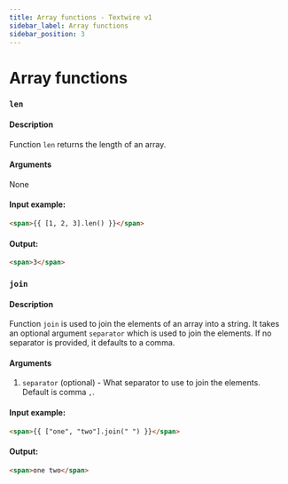 ```yaml
---
title: Array functions - Textwire v1
sidebar_label: Array functions
sidebar_position: 3
---
```


# Array functions

### `len`

#### Description
Function `len` returns the length of an array.

#### Arguments
None

#### Input example:
```html
<span>{{ [1, 2, 3].len() }}</span>
```

#### Output:
```html
<span>3</span>
```

### `join`

#### Description
Function `join` is used to join the elements of an array into a string. It takes an optional argument `separator` which is used to join the elements. If no separator is provided, it defaults to a comma.

#### Arguments
1. `separator` (optional) - What separator to use to join the elements. Default is comma `,`.

#### Input example:
```html
<span>{{ ["one", "two"].join(" ") }}</span>
```

#### Output:
```html
<span>one two</span>
```

